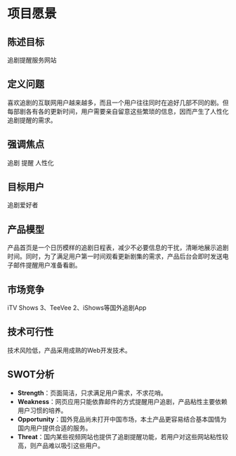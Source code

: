 # 项目愿景

## 陈述目标
追剧提醒服务网站

## 定义问题
喜欢追剧的互联网用户越来越多，而且一个用户往往同时在追好几部不同的剧。但每部剧各有各的更新时间，用户需要亲自留意这些繁琐的信息，因而产生了人性化追剧提醒的需求。

## 强调焦点
追剧 提醒 人性化

## 目标用户
追剧爱好者

## 产品模型
产品首页是一个日历模样的追剧日程表，减少不必要信息的干扰，清晰地展示追剧时间。同时，为了满足用户第一时间观看更新剧集的需求，产品后台会即时发送电子邮件提醒用户准备看剧。

## 市场竞争
iTV Shows 3、TeeVee 2、iShows等国外追剧App

## 技术可行性
技术风险低，产品采用成熟的Web开发技术。

## SWOT分析
- **Strength**：页面简洁，只求满足用户需求，不求花哨。
- **Weakness**：网页应用只能依靠邮件的方式提醒用户追剧，产品粘性主要依赖用户习惯的培养。
- **Opportunity**：国外竞品尚未打开中国市场，本土产品更容易结合基本国情为国内用户提供合适的服务。
- **Threat**：国内某些视频网站也提供了追剧提醒功能，若用户对这些网站粘性较高，则产品难以吸引这些用户。
